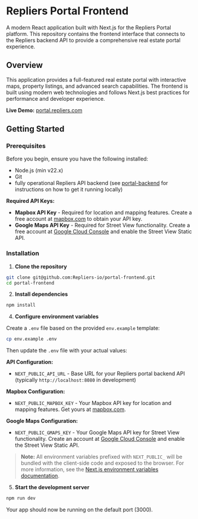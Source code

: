 # Repliers Portal Frontend

A modern React application built with Next.js for the Repliers Portal platform. This repository contains the frontend interface that connects to the Repliers backend API to provide a comprehensive real estate portal experience.

## Overview

This application provides a full-featured real estate portal with interactive maps, property listings, and advanced search capabilities. The frontend is built using modern web technologies and follows Next.js best practices for performance and developer experience.

**Live Demo:** [portal.repliers.com](https://portal.repliers.com/)

## Getting Started

### Prerequisites

Before you begin, ensure you have the following installed:

- Node.js (min v22.x)
- Git
- fully operational Repliers API backend (see [portal-backend](https://github.com/Repliers-io/portal-backend) for instructions on how to get it running locally)

**Required API Keys:**

- **Mapbox API Key** - Required for location and mapping features. Create a free account at [mapbox.com](https://www.mapbox.com/) to obtain your API key.
- **Google Maps API Key** - Required for Street View functionality. Create a free account at [Google Cloud Console](https://cloud.google.com/) and enable the Street View Static API.

### Installation

1. **Clone the repository**

```bash
git clone git@github.com:Repliers-io/portal-frontend.git
cd portal-frontend
```

2. **Install dependencies**

```bash
npm install
```

4. **Configure environment variables**

Create a `.env` file based on the provided `env.example` template:

```bash
cp env.example .env
```

Then update the `.env` file with your actual values:

**API Configuration:**

- `NEXT_PUBLIC_API_URL` - Base URL for your Repliers portal backend API (typically `http://localhost:8080` in development)

**Mapbox Configuration:**

- `NEXT_PUBLIC_MAPBOX_KEY` - Your Mapbox API key for location and mapping features. Get yours at [mapbox.com](https://www.mapbox.com/).

**Google Maps Configuration:**

- `NEXT_PUBLIC_GMAPS_KEY` - Your Google Maps API key for Street View functionality. Create an account at [Google Cloud Console](https://cloud.google.com/) and enable the Street View Static API.

> **Note:** All environment variables prefixed with `NEXT_PUBLIC_` will be bundled with the client-side code and exposed to the browser. For more information, see the [Next.js environment variables documentation](https://nextjs.org/docs/app/guides/environment-variables).

5. **Start the development server**

```bash
npm run dev
```

Your app should now be running on the default port (3000).
